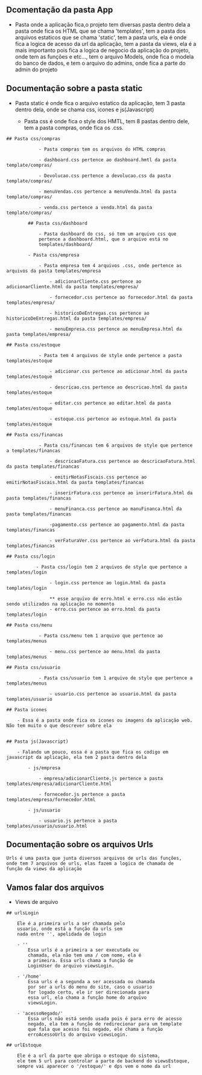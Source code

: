 ## Dcomentação da pasta App
   
   - Pasta onde a aplicação fica,o projeto tem diversas pasta dentro dela
   a pasta onde fica os HTML que se chama 'templates', tem a pasta dos arquivos estaticos que se chama 'static', tem a pasta urls, ela é onde fica a logica de acesso da url da aplicação, tem a pasta da views, ela é a mais importanto pois fica a logica de negocio da aplicação do projeto, onde tem as funções e etc..., tem o arquivo Models, onde fica o modela do banco de dados, e tem o arquivo do admins, onde fica a parte do admin do projeto
    
## Documentação sobre a pasta static

   - Pasta static é onde fica o arquivo estatico da aplicação, tem 3 pasta dentro dela, onde se chama css, icones e js(Javascript)

        - Pasta css é onde fica o style dos HMTL, tem 8 pastas dentro dele, tem a pasta compras, onde fica os .css.
            
    ## Pasta css/compras

                - Pasta compras tem os arquivos do HTML compras    
                
                - dashboard.css pertence ao dashboard.hmtl da pasta template/compras/

                - Devolucao.css pertence a devolucao.css da pasta template/compras/

                - menuVendas.css pertence a menuVenda.html da pasta template/compras/

                - venda.css pertence a venda.html da pasta template/compras/

            ## Pasta css/dashboard

                - Pasta dashboard do css, só tem um arquivo css que
                pertence a dashboard.html, que o arquivo está no 
                templates/dashboard/
            
            - Pasta css/empresa
               
                - Pasta empresa tem 4 arquivos .css, onde pertence as arquivos da pasta templates/empresa
                    
                    - adicionarCliente.css pertence ao adicionarCliente.html da pasta templates/empresa/

                    - fornecedor.css pertence ao fornecedor.html da pasta templates/empresa/

                    - historicoDeEntregas.css pertence ao historicoDeEntregas.html da pasta templates/empresa/

                    - menuEmpresa.css pertence ao menuEmpresa.html da pasta templates/empresa/
            
    ## Pasta css/estoque
                
                - Pasta tem 4 arquivos de style onde pertence a pasta templates/estoque
                     
                    - adicionar.css pertence ao adicionar.html da pasta templates/estoque

                    - descricao.css pertence ao descricao.html da pasta templates/estoque

                    - editar.css pertence ao editar.html da pasta templates/estoque

                    - estoque.css pertence ao estoque.html da pasta templates/estoque
            
    ## Pasta css/financas

                - Pasta css/financas tem 6 arquivos de style que pertence a templates/financas
                    
                    - descricaoFatura.css pertence ao descricaoFatura.html da pasta templates/financas

                    - emitirNotasFiscais.css pertence ao emitirNotasFiscais.html da pasta templates/financas

                    - inserirFatura.css pertence ao inserirFatura.html da pasta templates/financas

                    - menuFinanca.css pertence ao manuFinanca.html da pasta templates/financas

                    -pagamento.css pertence ao pagamento.html da pasta templates/financas

                    - verFaturaVer.css pertence ao verFatura.html da pasta templates/financas

    ## Pasta css/login 
               
               - Pasta css/login tem 2 arquivos de style que pertence a    templates/login 
                  
                    - login.css pertence ao login.html da pasta templates/login
                    
                    ** esse arquivo de erro.html e erro.css não estão sendo utilizados na aplicação no momento
                    - erro.css pertence ao erro.html da pasta templates/login
            
    ## Pasta css/menu 

                - Pasta css/menu tem 1 arquivo que pertence ao templates/menus
                   
                    - menu.css pertence ao menu.html da pasta templates/menus
            
    ## Pasta css/usuario
                
                - Pasta css/usuario tem 1 arquivo de style que pertence a templates/menus

                    - usuario.css pertence ao usuario.html da pasta templates/usuario
        
    ## Pasta icones 

        - Essa é a pasta onde fica os icones ou imagens da aplicação web. Não tem muito o que descrever sobre ela


    ## Pasta js(Javascript)

        - Falando um pouco, essa é a pasta que fica os codigo em javascript da aplicação, ela tem 2 pasta dentro dela
                
            - js/empresa
                      
                - empresa/adicionarCliente.js pertence a pasta templates/empresa/adicionarCliente.html

                - fornecedor.js pertence a pasta templates/empresa/fornecedor.html
                
            - js/usuario
                    
                - usuario.js pertence a pasta templates/usuario/usuario.html

## Documentação sobre os arquivos Urls
    Urls é uma pasta que junta diversos arquivos de urls das funções,
    onde tem 7 arquivos de urls, elas fazem a logica de chamada de 
    função da views da aplicação

## Vamos falar dos arquivos
   - Views de arquivo

    ## urlsLogin
    
        Ele é a primeira urls a ser chamada pelo 
        usuario, onde está a função da urls sem 
        nada entre '', apelidada de login

        - ''
            Essa urls é a primeira a ser executada ou 
            chamada, ela não tem uma / com nome, ela é 
            a primeira. Essa urls chama a função de 
            LoginUser do arquivo viewsLogin.
        
        - '/home'
            Essa urls é a segunda a ser acessada ou chamada 
            por ser a urls do menu do site, caso o usuario 
            for logado certo, ele ir ser direcionada para 
            essa url, ela chama a função home do arquivo 
            viewsLogin.
        
        - 'acessoNegado/'
            Essa urls não está sendo usada pois é para erro de acesso
            negado, ela tem a função de redirecionar para um template
            que fala que acesso foi negado, ele chama a função 
            erroAcessoUrls do arquivo viewsLogin.
    
    ## urlEstoque
        
        Ele é a url da parte que abriga o estoque do sistema,
        ele tem 5 url para controlar a parte de backend do viewsEstoque,
        sempre vai aparecer o '/estoque/' e dps vem o nome da url